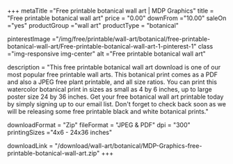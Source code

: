 +++
metaTitle ="Free printable botanical wall art | MDP Graphics"
title = "Free printable botanical wall art"
price = "0.00"
downFrom ="10.00"
saleOn ="yes"
productGroup ="wall art"
productType = "botanical"

pinterestImage ="/img/free/printable/wall-art/botanical/free-printable-botanical-wall-art/Free-printable-botanical-wall-art-1-pinterest-1"
class ="img-responsive img-center"
alt ="Free printable botanical wall art"


description = "This free printable botanical wall art download is one of our most popular free printable wall arts. This botanical print comes as a PDF and also a JPEG free plant printable, and all size ratios. You can print this watercolor botanical print in sizes as small as 4 by 6 inches, up to large poster size 24 by 36 inches. Get your free botanical wall art printable today by simply signing up to our email list. Don't forget to check back soon as we will be releasing some free printable black and white botanical prints."

downloadFormat = "Zip"
fileFormat = "JPEG & PDF"
dpi = "300"
printingSizes ="4x6 - 24x36 inches"

downloadLink = "/download/wall-art/botanical/MDP-Graphics-free-printable-botanical-wall-art.zip"
+++

